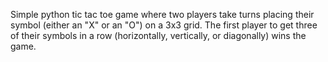 Simple python tic tac toe game where two players take turns placing their symbol (either an "X" or an "O") on a 3x3 grid. The first player to get three of their symbols in a row (horizontally, vertically, or diagonally) wins the game.
